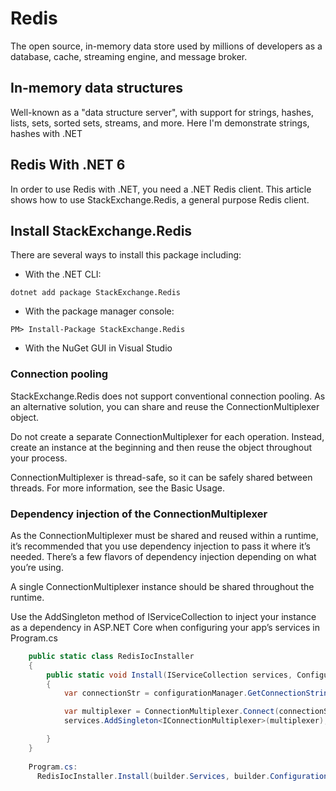 # Redis
The open source, in-memory data store used by millions of developers as a database, cache, streaming engine, and message broker.

## In-memory data structures
Well-known as a "data structure server", with support for strings, hashes, lists, sets, sorted sets, streams, and more.
Here I'm demonstrate strings, hashes with .NET

## Redis With .NET 6
In order to use Redis with .NET, you need a .NET Redis client. This article shows how to use StackExchange.Redis, a general purpose Redis client. 

## Install StackExchange.Redis 
There are several ways to install this package including:

- With the .NET CLI:
```
dotnet add package StackExchange.Redis
```
- With the package manager console:
```
PM> Install-Package StackExchange.Redis
```
- With the NuGet GUI in Visual Studio

### Connection pooling 
StackExchange.Redis does not support conventional connection pooling. As an alternative solution, you can share and reuse the ConnectionMultiplexer object.

Do not create a separate ConnectionMultiplexer for each operation. Instead, create an instance at the beginning and then reuse the object throughout your process.

ConnectionMultiplexer is thread-safe, so it can be safely shared between threads. For more information, see the Basic Usage.

### Dependency injection of the ConnectionMultiplexer 
As the ConnectionMultiplexer must be shared and reused within a runtime, it’s recommended that you use dependency injection to pass it where it’s needed. There’s a few flavors of dependency injection depending on what you’re using.

A single ConnectionMultiplexer instance should be shared throughout the runtime.

Use the AddSingleton method of IServiceCollection to inject your instance as a dependency in ASP.NET Core when configuring your app’s services in Program.cs

```C#
    public static class RedisIocInstaller
    {
        public static void Install(IServiceCollection services, ConfigurationManager configurationManager)
        {
            var connectionStr = configurationManager.GetConnectionString("DefaultConnection");

            var multiplexer = ConnectionMultiplexer.Connect(connectionStr);
            services.AddSingleton<IConnectionMultiplexer>(multiplexer);

        }
    }
    
    Program.cs:
      RedisIocInstaller.Install(builder.Services, builder.Configuration);
  ```
